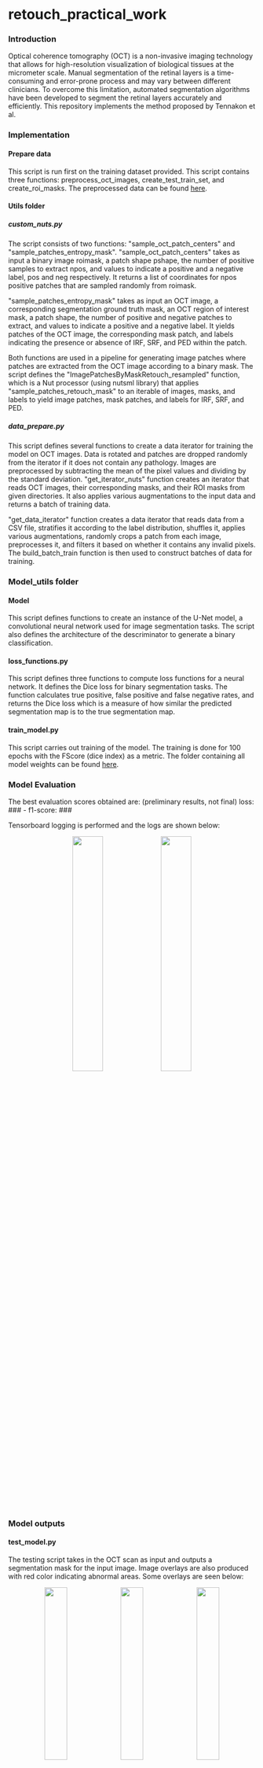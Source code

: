# retouch_practical_work
### Introduction
Optical coherence tomography (OCT) is a non-invasive imaging technology that allows for high-resolution visualization of biological tissues at the micrometer scale. Manual segmentation of the retinal layers is a time-consuming and error-prone process and may vary between different clinicians. To overcome this limitation, automated segmentation algorithms have been developed to segment the retinal layers accurately and efficiently. This repository implements the method proposed by Tennakon et al. 

### Implementation
#### Prepare data 
This script is run first on the training dataset provided. This script contains three functions: preprocess_oct_images, create_test_train_set, and create_roi_masks. 
The preprocessed data can be found [here](https://drive.google.com/file/d/1zA6AP6OruucBSpQ2Aw7moJIlPpeBWQgE/view?usp=share_link).
 

#### Utils folder
##### custom_nuts.py
The script consists of two functions: "sample_oct_patch_centers" and "sample_patches_entropy_mask". "sample_oct_patch_centers" takes as input a binary image roimask, a patch shape pshape, the number of positive samples to extract npos, and values to indicate a positive and a negative label, pos and neg respectively. It returns a list of coordinates for npos positive patches that are sampled randomly from roimask.

"sample_patches_entropy_mask" takes as input an OCT image, a corresponding segmentation ground truth mask, an OCT region of interest mask, a patch shape, the number of positive and negative patches to extract, and values to indicate a positive and a negative label. It yields patches of the OCT image, the corresponding mask patch, and labels indicating the presence or absence of IRF, SRF, and PED within the patch.

Both functions are used in a pipeline for generating image patches where patches are extracted from the OCT image according to a binary mask. The script defines the "ImagePatchesByMaskRetouch_resampled" function, which is a Nut processor (using nutsml library) that applies "sample_patches_retouch_mask" to an iterable of images, masks, and labels to yield image patches, mask patches, and labels for IRF, SRF, and PED.

##### data_prepare.py
This script defines several functions to create a data iterator for training the model on OCT images. Data is rotated and patches are dropped randomly from the iterator if it does not contain any pathology. Images are preprocessed by subtracting the mean of the pixel values and dividing by the standard deviation. "get_iterator_nuts" function creates an iterator that reads OCT images, their corresponding masks, and their ROI masks from given directories. It also applies various augmentations to the input data and returns a batch of training data.

"get_data_iterator" function creates a data iterator that reads data from a CSV file, stratifies it according to the label distribution, shuffles it, applies various augmentations, randomly crops a patch from each image, preprocesses it, and filters it based on whether it contains any invalid pixels. The build_batch_train function is then used to construct batches of data for training.

### Model_utils folder
#### Model
This script defines functions to create an instance of the U-Net model, a convolutional neural network used for image segmentation tasks. The script also defines the architecture of the descriminator to generate a binary classification. 

#### loss_functions.py
This script defines three functions to compute loss functions for a neural network. It defines the Dice loss for binary segmentation tasks. The function calculates true positive, false positive and false negative rates, and returns the Dice loss which is a measure of how similar the predicted segmentation map is to the true segmentation map.

#### train_model.py
This script carries out training of the model. The training is done for 100 epochs with the FScore (dice index) as a metric. The folder containing all model weights can be found [here](https://drive.google.com/file/d/1zA6AP6OruucBSpQ2Aw7moJIlPpeBWQgE/view?usp=share_link).

### Model Evaluation
The best evaluation scores obtained are: (preliminary results, not final)
loss: ### - f1-score: ###

Tensorboard logging is performed and the logs are shown below:

<p align="center">
<img src="https://user-images.githubusercontent.com/92387828/224982269-808c86e4-dee1-42a9-9985-24b182493704.PNG" width=35% height=35%> <img src="https://user-images.githubusercontent.com/92387828/224982141-db3de048-7fc1-49a7-af16-6e9c19c9ba86.PNG" width=35% height=35%>
</p>

### Model outputs 
#### test_model.py
The testing script takes in the OCT scan as input and outputs a segmentation mask for the input image. Image overlays are also produced with red color indicating abnormal areas. Some overlays are seen below: 

<p align="center">
  <img src="https://user-images.githubusercontent.com/92387828/224986209-511d9549-2a92-4469-b555-c13bc44fdc84.PNG" width=30% height=30%> <img src="https://user-images.githubusercontent.com/92387828/224986316-20e40e06-ad22-4e28-b6f6-f47aee5125c8.PNG" width=30% height=30%> <img src="https://user-images.githubusercontent.com/92387828/224986377-0bd3ca42-4483-4fc7-bb22-ae36643023e7.PNG" width=30% height=30%>
</p>

All predicted outputs can be found [here](https://drive.google.com/file/d/1zA6AP6OruucBSpQ2Aw7moJIlPpeBWQgE/view?usp=share_link).

### Results
The results will be shown later. 
